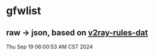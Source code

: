 # gfwlist
## raw -> json, based on [v2ray-rules-dat](https://github.com/Loyalsoldier/v2ray-rules-dat)
Thu Sep 19 06:00:53 AM CST 2024

